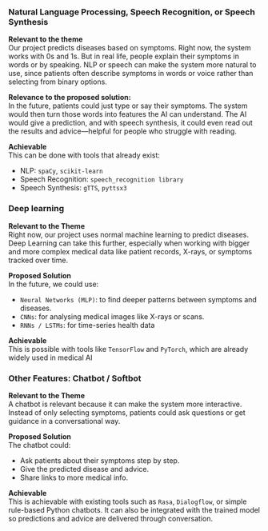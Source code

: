 ### Natural Language Processing, Speech Recognition, or Speech Synthesis
  
**Relevant to the theme**     
Our project predicts diseases based on symptoms. Right now, the system works with 0s and 1s. But in real life, people explain their symptoms in words or by speaking. NLP or speech can make the system more natural to use, since patients often describe symptoms in words or voice rather than selecting from binary options.

**Relevance to the proposed solution:**     
In the future, patients could just type or say their symptoms. The system would then turn those words into features the AI can understand. The AI would give a prediction, and with speech synthesis, it could even read out the results and advice—helpful for people who struggle with reading.

**Achievable**       
This can be done with tools that already exist:
* NLP: `spaCy`, `scikit-learn`       
* Speech Recognition: `speech_recognition library`         
* Speech Synthesis: `gTTS`, `pyttsx3`        

### Deep learning
**Relevant to the Theme**       
Right now, our project uses normal machine learning to predict diseases. Deep Learning can take this further, especially when working with bigger and more complex medical data like patient records, X-rays, or symptoms tracked over time.

**Proposed Solution**     
In the future, we could use:
* `Neural Networks (MLP)`: to find deeper patterns between symptoms and diseases.
* `CNNs`: for analysing medical images like X-rays or scans.
* `RNNs / LSTMs`: for time-series health data

**Achievable**     
This is possible with tools like `TensorFlow` and `PyTorch`, which are already widely used in medical AI


### Other Features: Chatbot / Softbot

**Relevant to the Theme**       
A chatbot is relevant because it can make the system more interactive. Instead of only selecting symptoms, patients could ask questions or get guidance in a conversational way.

**Proposed Solution**       
The chatbot could:
* Ask patients about their symptoms step by step.
* Give the predicted disease and advice.
* Share links to more medical info.

**Achievable**       
This is achievable with existing tools such as `Rasa`, `Dialogflow`, or simple rule-based Python chatbots. It can also be integrated with the trained model so predictions and advice are delivered through conversation.

